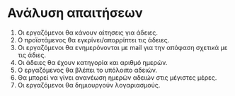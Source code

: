 # Ανάλυση απαιτήσεων
1) Oι εργαζόμενοι θα κάνουν αίτησεις για άδειες.
2) Ο προϊστάμενος θα εγκρίνει/απορρίπτει τις άδειες.
3) Οι εργαζόμενοι θα ενημερόνονται με mail για την απόφαση σχετικά με τις άδιες.
4) Οι άδειες θα έχουν κατηγορία και αριθμό ημερών.
5) Ο εργαζόμενος θα βλέπει το υπόλοιπο αδειών.
6) Θα μπορεί να γίνει ανανέωση ημερών αδειών στις μέγιστες μέρες.
7) Οι εργαζόμενοι θα δημιουργούν λογαριασμούς.